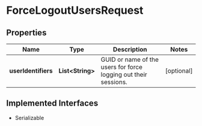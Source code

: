

# ForceLogoutUsersRequest


## Properties

| Name | Type | Description | Notes |
|------------ | ------------- | ------------- | -------------|
|**userIdentifiers** | **List&lt;String&gt;** | GUID or name of the users for force logging out their sessions. |  [optional] |


## Implemented Interfaces

* Serializable


